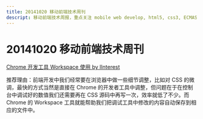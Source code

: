 ```yaml
---
title: 20141020 移动前端技术周刊
descript: 移动前端技术周报，重点关注 mobile web develop, html5, css3, ECMAScript 6, node.js 等前沿技术。
---
```


# 20141020 移动前端技术周刊

[Chrome 开发工具 Workspace 使用 by IInterest](http://www.iinterest.net/2014/05/09/chrome-dev-tool-workspace/)

推荐理由：前端开发中我们经常要在浏览器中做一些细节调整，比如对 CSS 的微调，最快的方式当然是直接在 Chrome 的开发者工具中调整，但问题在于在控制台中调试好的数值我们还需要再在 CSS 源码中再写一次，效率就低了不少。而 Chrome 的 Workspace 工具就能帮助我们把调试工具中修改的内容自动保存到相应的文件中。
